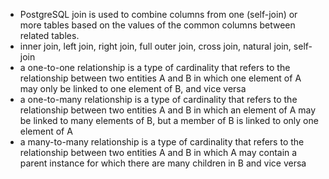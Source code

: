 - PostgreSQL join is used to combine columns from one (self-join) or more tables based on the values of the common columns between related tables.
- inner join, left join, right join, full outer join, cross join, natural join, self-join
- a one-to-one relationship is a type of cardinality that refers to the relationship between two entities A and B in which one element of A may only be linked to one element of B, and vice versa
- a one-to-many relationship is a type of cardinality that refers to the relationship between two entities A and B in which an element of A may be linked to many elements of B, but a member of B is linked to only one element of A
- a many-to-many relationship is a type of cardinality that refers to the relationship between two entities A and B in which A may contain a parent instance for which there are many children in B and vice versa